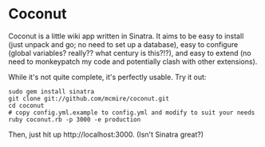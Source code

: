 # Coconut

Coconut is a little wiki app written in Sinatra. It aims to be easy to install (just unpack and go; no need to set up a database), easy to configure (global variables? really?? what century is this?!?), and easy to extend (no need to monkeypatch my code and potentially clash with other extensions).

While it's not quite complete, it's perfectly usable. Try it out:

    sudo gem install sinatra
    git clone git://github.com/mcmire/coconut.git
    cd coconut
    # copy config.yml.example to config.yml and modify to suit your needs
    ruby coconut.rb -p 3000 -e production
  
Then, just hit up http://localhost:3000. (Isn't Sinatra great?)